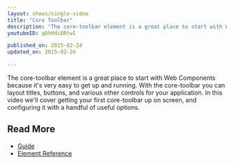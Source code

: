 ```yaml
---
layout: shows/single-video
title: "Core Toolbar"
description: "The core-toolbar element is a great place to start with Web Components because it's very easy to get up and running. With the core-toolbar you can layout titles, buttons, and various other controls for your application. In this video we'll cover getting your first core-toolbar up on screen, and configuring it with a handful of useful options."
youtubeID: qDhHdi8RtwI

published_on: 2015-02-24
updated_on: 2015-02-24

---
```


The core-toolbar element is a great place to start with Web Components because it's very easy to get up and running. With the core-toolbar you can layout titles, buttons, and various other controls for your application. In this video we'll cover getting your first core-toolbar up on screen, and configuring it with a handful of useful options.

## Read More

- [Guide](https://www.polymer-project.org/0.5/docs/elements/layout-elements.html)
- [Element Reference](https://www.polymer-project.org/0.5/docs/elements/#core-toolbar)
